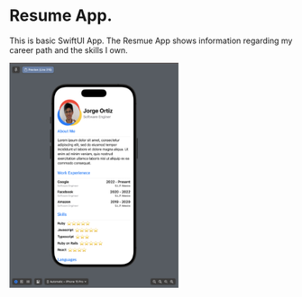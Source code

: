 # Resume App.

This is basic SwiftUI App. The Resmue App shows information regarding my career path and the skills I own.

<img src="./resume-app.png" width="300" height="400" />